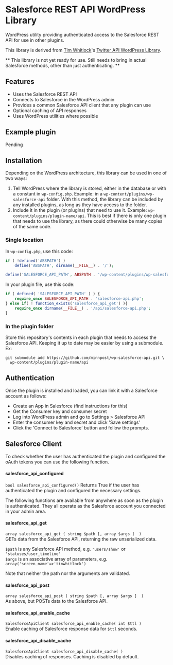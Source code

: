 # Salesforce REST API WordPress Library
 WordPress utility providing authenticated access to the Salesforce REST API for use in other plugins.

 This library is derived from [Tim Whitlock](https://github.com/timwhitlock)'s [Twitter API WordPress Library](https://github.com/timwhitlock/wp-twitter-api).

 ** This library is not yet ready for use. Still needs to bring in actual Salesforce methods, other than just authenticating. **

## Features

- Uses the Salesforce REST API
- Connects to Salesforce in the WordPress admin
- Provides a common Salesforce API client that any plugin can use
- Optional caching of API responses
- Uses WordPress utilities where possible

## Example plugin

Pending

## Installation

Depending on the WordPress architecture, this library can be used in one of two ways:

1. Tell WordPress where the library is stored, either in the database or with a constant in `wp-config.php`. Example: in a `wp-content/plugins/wp-salesforce-api` folder. With this method, the library can be included by any installed plugins, as long as they have access to the folder.
2. Include it in the plugin (or plugins) that need to use it. Example: `wp-content/plugins/plugin-name/api`. This is best if there is only one plugin that needs to use the library, as there could otherwise be many copies of the same code.

### Single location

In `wp-config.php`, use this code:

```php
if ( !defined('ABSPATH') )
    define('ABSPATH', dirname(__FILE__) . '/');

define('SALESFORCE_API_PATH', ABSPATH . '/wp-content/plugins/wp-salesforce-api/');
```

In your plugin file, use this code:

```php
if ( defined( 'SALESFORCE_API_PATH' ) ) {
    require_once SALESFORCE_API_PATH . 'salesforce-api.php';
} else if( ! function_exists('salesforce_api_get') ){
    require_once dirname(__FILE__) . '/api/salesforce-api.php';
}
```

### In the plugin folder

Store this repository's contents in each plugin that needs to access the Salesforce API. Keeping it up to date may be easier by using a submodule. Ex:

    git submodule add https://github.com/minnpost/wp-salesforce-api.git \
      wp-content/plugins/plugin-name/api

## Authentication

Once the plugin is installed and loaded, you can link it with a Salesforce account as follows:

- Create an App in Salesforce (find instructions for this)
- Get the Consumer key and consumer secret
- Log into WordPress admin and go to Settings > Salesforce API
- Enter the consumer key and secret and click 'Save settings'
- Click the 'Connect to Salesforce' button and follow the prompts.

## Salesforce Client

To check whether the user has authenticated the plugin and configured the oAuth tokens you can use the following function.

#### salesforce_api_configured

`bool salesforce_api_configured()` Returns True if the user has authenticated the plugin and configured the necessary settings.

The following functions are available from anywhere as soon as the plugin is authenticated. They all operate as the Salesforce account you connected in your admin area.

#### salesforce_api_get
`array salesforce_api_get ( string $path [, array $args ]  )`  
GETs data from the Salesforce API, returning the raw unserialized data.

`$path` is any Salesforce API method, e.g. `'users/show'` or `'statuses/user_timeline'`  
`$args` is an associative array of parameters, e.g. `array('screen_name'=>'timwhitlock')`

Note that neither the path nor the arguments are validated.

#### salesforce_api_post
`array salesforce_api_post ( string $path [, array $args ]  )`  
As above, but POSTs data to the Salesforce API.

#### salesforce_api_enable_cache
`SalesforceApiClient salesforce_api_enable_cache( int $ttl )`  
Enable caching of Salesforce response data for `$ttl` seconds.

#### salesforce_api_disable_cache
`SalesforceApiClient salesforce_api_disable_cache( )`  
Disables caching of responses. Caching is disabled by default.